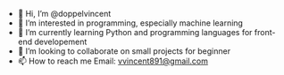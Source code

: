 - 👋 Hi, I’m @doppelvincent
- 👀 I’m interested in programming, especially machine learning
- 🌱 I’m currently learning Python and programming languages for front-end developement 
- 💞️ I’m looking to collaborate on small projects for beginner
- 📫 How to reach me Email: vvincent891@gmail.com

<!---
doppelvincent/doppelvincent is a ✨ special ✨ repository because its `README.md` (this file) appears on your GitHub profile.
You can click the Preview link to take a look at your changes.
--->
